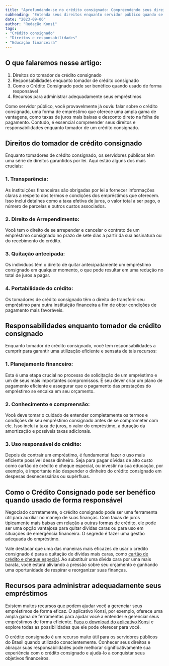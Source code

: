 ```yaml
---
title: "Aprofundando-se no crédito consignado: Compreendendo seus direitos e responsabilidades como servidor público"
subheading: "Entenda seus direitos enquanto servidor público quando se trata de crédito consignado e como abraçar suas responsabilidades financeiras de forma consciente."
date: "2023-09-06"
author: "Redação Konsi"
tags:
- "Crédito consignado"
- "Direitos e responsabilidades"
- "Educação financeira"
---
```


## O que falaremos nesse artigo:

1. Direitos do tomador de crédito consignado
2. Responsabilidades enquanto tomador de crédito consignado
3. Como o Crédito Consignado pode ser benéfico quando usado de forma responsável
4. Recursos para administrar adequadamente seus empréstimos

Como servidor público, você provavelmente já ouviu falar sobre o crédito consignado, uma forma de empréstimo que oferece uma ampla gama de vantagens, como taxas de juros mais baixas e desconto direto na folha de pagamento. Contudo, é essencial compreender seus direitos e responsabilidades enquanto tomador de um crédito consignado. 

## Direitos do tomador de crédito consignado

Enquanto tomadores de crédito consignado, os servidores públicos têm uma série de direitos garantidos por lei. Aqui estão alguns dos mais cruciais:

### 1. Transparência:
As instituições financeiras são obrigadas por lei a fornecer informações claras a respeito dos termos e condições dos empréstimos que oferecem. Isso inclui detalhes como a taxa efetiva de juros, o valor total a ser pago, o número de parcelas e outros custos associados.

### 2. Direito de Arrependimento:
Você tem o direito de se arrepender e cancelar o contrato de um empréstimo consignado no prazo de sete dias a partir da sua assinatura ou do recebimento do crédito.

### 3. Quitação antecipada:
Os indivíduos têm o direito de quitar antecipadamente um empréstimo consignado em qualquer momento, o que pode resultar em uma redução no total de juros a pagar.

### 4. Portabilidade do crédito:
Os tomadores de crédito consignado têm o direito de transferir seu empréstimo para outra instituição financeira a fim de obter condições de pagamento mais favoráveis.

## Responsabilidades enquanto tomador de crédito consignado

Enquanto tomador de crédito consignado, você tem responsabilidades a cumprir para garantir uma utilização eficiente e sensata de tais recursos:

### 1. Planejamento financeiro:
Esta é uma etapa crucial no processo de solicitação de um empréstimo e um de seus mais importantes compromissos. É seu dever criar um plano de pagamento eficiente e assegurar que o pagamento das prestações do empréstimo se encaixa em seu orçamento.

### 2. Conhecimento e compreensão:
Você deve tomar o cuidado de entender completamente os termos e condições de seu empréstimo consignado antes de se comprometer com ele. Isso inclui a taxa de juros, o valor do empréstimo, a duração da amortização e possíveis taxas adicionais.

### 3. Uso responsável do crédito:
Depois de contrair um empréstimo, é fundamental fazer o uso mais eficiente possível desse dinheiro. Seja para pagar dívidas de alto custo como cartão de crédito e cheque especial, ou investir na sua educação, por exemplo, é importante não despender o dinheiro do crédito consignado em despesas desnecessárias ou supérfluas.

## Como o Crédito Consignado pode ser benéfico quando usado de forma responsável

Negociado corretamente, o crédito consignado pode ser uma ferramenta útil para auxiliar no manejo de suas finanças. Com taxas de juros tipicamente mais baixas em relação a outras formas de crédito, ele pode ser uma opção vantajosa para quitar dívidas caras ou para uso em situações de emergência financeira. O segredo é fazer uma gestão adequada do empréstimo. 

Vale destacar que uma das maneiras mais eficazes de usar o crédito consignado é para a quitação de dívidas mais caras, como [cartão de crédito e cheque especial](https://www.konsi.com.br/postagens/como-sair-do-cheque-especial-como-servidor-pblico-estratgias-eficientes). Ao substituir uma dívida cara por uma mais barata, você estará aliviando a pressão sobre seu orçamento e ganhando uma oportunidade de respirar e reorganizar suas finanças.

## Recursos para administrar adequadamente seus empréstimos

Existem muitos recursos que podem ajudar você a gerenciar seus empréstimos de forma eficaz. O aplicativo Konsi, por exemplo, oferece uma ampla gama de ferramentas para ajudar você a entender e gerenciar seus empréstimos de forma eficiente. [Faça o download do aplicativo Konsi](https://www.konsi.com.br/download) e explore todas as possibilidades que ele pode oferecer para você.

O crédito consignado é um recurso muito útil para os servidores públicos do Brasil quando utilizado conscientemente. Conhecer seus direitos e abraçar suas responsabilidades pode melhorar significativamente sua experiência com o crédito consignado e ajudá-lo a conquistar seus objetivos financeiros.
